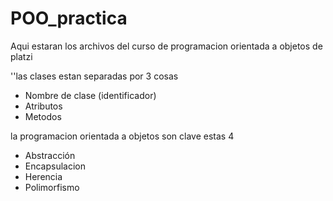 # POO_practica
Aqui estaran los archivos del curso de programacion orientada a objetos de platzi

''las clases estan separadas por 3 cosas
* Nombre de clase (identificador)
* Atributos
* Metodos

la programacion orientada a objetos son clave estas 4 
* Abstracción
* Encapsulacion
* Herencia
* Polimorfismo